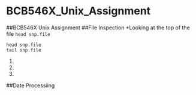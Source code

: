 # BCB546X_Unix_Assignment
##BCB546X Unix Assignment
##File Inspection
  *Looking at the top of the file
   `head snp.file`
  ```
  head snp.file
  tail snp.file
  ```
  1.
  2.
  3.
  
##Date Processiing
